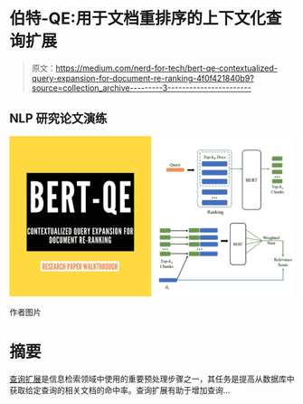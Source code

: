 # 伯特-QE:用于文档重排序的上下文化查询扩展

> 原文：<https://medium.com/nerd-for-tech/bert-qe-contextualized-query-expansion-for-document-re-ranking-4f0f421840b9?source=collection_archive---------3----------------------->

## NLP 研究论文演练

![](img/8cccc16b83cea29144a6420c3fc9c75e.png)

作者图片

# **摘要**

[查询扩展](https://en.wikipedia.org/wiki/Query_expansion)是信息检索领域中使用的重要预处理步骤之一，其任务是提高从数据库中获取给定查询的相关文档的命中率。查询扩展有助于增加查询…